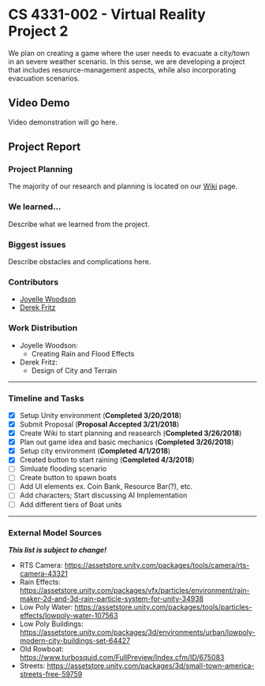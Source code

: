 # CS 4331-002 - Virtual Reality Project 2

We plan on creating a game where the user needs to evacuate a city/town in an severe weather scenario. In this sense, we are developing a project that includes resource-management aspects, while also incorporating evacuation scenarios.
 
## Video Demo
Video demonstration will go here.

## Project Report

### Project Planning
The majority of our research and planning is located on our [Wiki](https://github.com/joyellealina/VRGame/wiki/VR-Evacuation-Game---Home) page.

### We learned...
Describe what we learned from the project.

### Biggest issues
Describe obstacles and complications here.
  
### Contributors
  - [Joyelle Woodson](https://github.com/joyellealina)
  - [Derek Fritz](https://github.com/defritz)

### Work Distribution
  - Joyelle Woodson:
    * Creating Rain and Flood Effects
  - Derek Fritz:
    * Design of City and Terrain
***
### Timeline and Tasks
- [x] Setup Unity environment (**Completed 3/20/2018**)
- [x] Submit Proposal (**Proposal Accepted 3/21/2018**)
- [x] Create Wiki to start planning and reasearch (**Completed 3/26/2018**)
- [x] Plan out game idea and basic mechanics (**Completed 3/26/2018**)
- [x] Setup city environment (**Completed 4/1/2018**)
- [x] Created button to start raining (**Completed 4/3/2018**)
- [ ] Simluate flooding scenario
- [ ] Create button to spawn boats
- [ ] Add UI elements ex. Coin Bank, Resource Bar(?), etc.
- [ ] Add characters; Start discussing AI Implementation
- [ ] Add different tiers of Boat units
 ***
 ### External Model Sources
 ***This list is subject to change!***
- RTS Camera: https://assetstore.unity.com/packages/tools/camera/rts-camera-43321
- Rain Effects: https://assetstore.unity.com/packages/vfx/particles/environment/rain-maker-2d-and-3d-rain-particle-system-for-unity-34938
- Low Poly Water: https://assetstore.unity.com/packages/tools/particles-effects/lowpoly-water-107563
- Low Poly Buildings: https://assetstore.unity.com/packages/3d/environments/urban/lowpoly-modern-city-buildings-set-64427
- Old Rowboat: https://www.turbosquid.com/FullPreview/Index.cfm/ID/675083
- Streets: https://assetstore.unity.com/packages/3d/small-town-america-streets-free-59759
